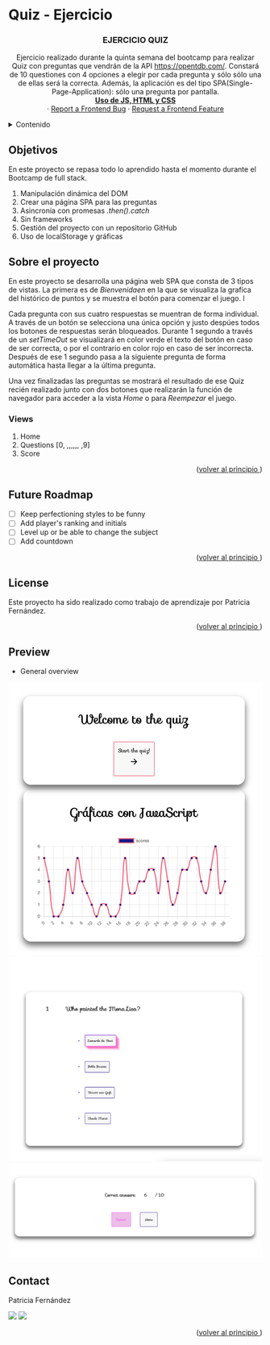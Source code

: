 # Quiz - Ejercicio

<a name="top"></a>

 <h3 align="center">EJERCICIO QUIZ</h3>

  <p align="center">
    Ejercicio realizado durante la quinta semana del bootcamp para realizar Quiz con preguntas que vendrán de la API <a href="https://opentdb.com/">https://opentdb.com/</a>. Constará de 10 questiones con 4 opciones a elegir por cada pregunta y sólo sólo una de ellas será la correcta. Además, la aplicación es del tipo SPA(Single-Page-Application): sólo una pregunta por pantalla.
    <br />
    <a href="https://github.com/pafz/quiz"><strong>Uso de JS, HTML y CSS</strong></a>
    <br />
    ·
    <a href="https://github.com/pafz/quiz/issues">Report a Frontend Bug</a>
    ·
    <a href="https://github.com/pafz/bootstrap_Juanda_PatriciaF">Request a Frontend Feature</a>
    </p>
</div>

<!-- TABLE OF CONTENTS -->
<details>
  <summary>Contenido</summary>
  <ol>
        <li><a href="https://docs.google.com/document/d/1JOtZ2-aaR_vsBeNCB2od60ObAPs-VTnLGn-0_GCCVCI/edit" target="_blank">Objetivos</a></li>
    <li>
      <a href="#about-the-project">About The Project</a>
      <ul>
        <li><a href="#endpoints">Views</a></li>
         <li><a href="#built-with">Built With</a></li>
      </ul>   
    </li>
    <li><a href="https://docs.google.com/document/d/1qU3UZgZ3E9738ztX-6jTLlzx-SKPq7x5m2Ao5Uh8-xQ/edit" target="_blank">Cuestiones Bootstrap</a></li>
    <li><a href="#contributing">Contributing</a></li>
    <li><a href="#license">License</a></li>
    <li><a href="#acknowledgments">Acknowledgments</a></li>
    <li><a href="#contact">Contact</a></li>
  </ol>
</details>

<!-- ABOUT THE OBJECTIVES -->

## Objetivos

En este proyecto se repasa todo lo aprendido hasta el momento durante el Bootcamp de full stack.
<objectives>

  <ol>
    <li>Manipulación dinámica del DOM</li>
    <li>Crear una página SPA para las preguntas</li>
    <li>Asincronía con promesas <i>.then().catch</i></li>
    <li>Sin frameworks</li>
    <li>Gestión del proyecto con un repositorio GitHub</li>
    <li>Uso de localStorage y gráficas</li>
</ol>
</objectives>

<!-- ABOUT THE PROJECT -->

## Sobre el proyecto

En este proyecto se desarrolla una página web SPA que consta de 3 tipos de vistas. La primera es de <i>Bienvenidaen</i> en la que se visualiza la grafíca del histórico de puntos y se muestra el botón para comenzar el juego. l

Cada pregunta con sus cuatro respuestas se muentran de forma individual. A través de un botón se selecciona una única opción y justo despúes todos los botones de respuestas serán bloqueados. Durante 1 segundo a través de un <i>setTimeOut</i> se visualizará en color verde el texto del botón en caso de ser correcta, o por el contrario en color rojo en caso de ser incorrecta. Después de ese 1 segundo pasa a la siguiente pregunta de forma automática hasta llegar a la última pregunta.

Una vez finalizadas las preguntas se mostrará el resultado de ese Quiz recién realizado junto con dos botones que realizarán la función de navegador para acceder a la vista <i>Home</i> o para <i>Reempezar</i> el juego.

### Views

<views>
  <ol>
    <li>Home</a></li>
    <li>Questions [0, ,,,,,, ,9]</a></li>
    <li>Score</a></li>
  </ol>
</views>

<p align="right">(<a href="README.md#top">volver al principio </a>)</p>

<!-- FUTURE -->

## Future Roadmap

- [ ] Keep perfectioning styles to be funny
- [ ] Add player's ranking and initials
- [ ] Level up or be able to change the subject
- [ ] Add countdown

<p align="right">(<a href="README.md#top">volver al principio </a>)</p>

<!-- LICENSE -->

## License

Este proyecto ha sido realizado como trabajo de aprendizaje por Patricia Fernández.

<p align="right">(<a href="README.md#top">volver al principio </a>)</p>

<!-- PREVIEW -->

## Preview

- General overview

![foto](./imgs/quiz-welcome.png)
![foto](./imgs/quiz-question.png)
![foto](./imgs/quiz-result.png)

<!-- CONTACT -->

## Contact

</p>
  <p align="justify">
Patricia Fernández

<a href = "mailto:paferza@gmail.com"><img src="https://img.shields.io/badge/-Gmail-%23333?style=for-the-badge&logo=gmail&logoColor=white" target="_blank"></a>
<a href="https://www.linkedin.com/in/patricia-fernandez-zamanillo/" target="_blank"><img src="https://img.shields.io/badge/-LinkedIn-%230077B5?style=for-the-badge&logo=linkedin&logoColor=white" target="_blank"></a>

</p>
<p align="right">(<a href="README.md#top">volver al principio </a>)</p>
